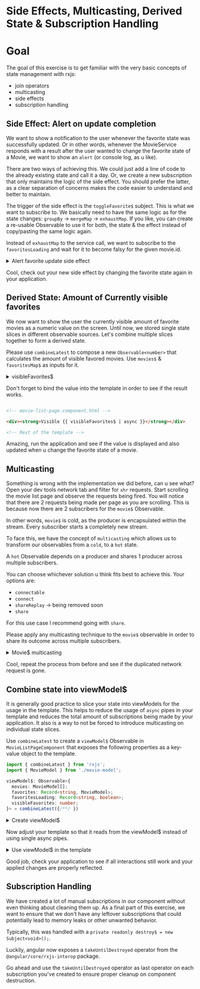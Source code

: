# Side Effects, Multicasting, Derived State & Subscription Handling

# Goal

The goal of this exercise is to get familiar with the very basic concepts of state management with rxjs: 

* join operators
* multicasting
* side effects
* subscription handling

## Side Effect: Alert on update completion

We want to show a notification to the user whenever the favorite state was successfully updated. Or in other words,
whenever the MovieService responds with a result after the user wanted to change the favorite state of a Movie, we want
to show an `alert` (or console log, as u like).

There are two ways of achieving this. We could just add a line of code to the already existing state and call it a day.
Or, we create a new subscription that only maintains the logic of the side effect. You should prefer the latter, as a clear separation of
concerns makes the code easier to understand and better to maintain.

The trigger of the side effect is the `toggleFavorite$` subject. This is what we want to subscribe to.
We basically need to have the same logic as for the state changes: `groupBy` -> `mergeMap` -> `exhaustMap`.
If you like, you can create a re-usable Observable to use it for both, the state & the effect instead of copy/pasting the same logic again.

Instead of `exhaustMap` to the service call, we want to subscribe to the `favoritesLoading` and wait for it to become
falsy for the given movie.id.

<details>
  <summary>Alert favorite update side effect</summary>

```ts
// movie-list-page.component.ts

this.toggleFavorite$.pipe(
  /* groupBy, mergeMap, exhaustMap */
  this.favoritesLoadingMap$.pipe(
    filter(favoritesLoading => !favoritesLoading[movie.id]),
    tap(() => alert('movie updated')),
    take(1) // <- this is important, otherwise exhaustMap never stops blocking events
  )
).subscribe();

```
</details>

Cool, check out your new side effect by changing the favorite state again in your application.

## Derived State: Amount of Currently visible favorites

We now want to show the user the currently visible amount of favorite movies as a numeric value on the screen.
Until now, we stored single state slices in different observable sources. Let's combine multiple slices together
to form a derived state.

Please use `combineLatest` to compose a new `Observable<number>` that calculates the amount of visible
favored movies. Use `movies$` & `favoritesMap$` as inputs for it.

<details>
  <summary>visibleFavorites$</summary>

```ts
// movie-list-page.component.ts

readonly visibleFavorites$ = combineLatest([
  this.movies$,
  this.favoritesMap$
]).pipe(
  map(([movies, favorites]) => movies.filter(movie => favorites[movie.id]).length)
)

```

</details>


Don't forget to bind the value into the template in order to see if the result works.

```html

<!-- movie-list-page.component.html -->

<div><strong>Visible {{ visibleFavorites$ | async }}</strong></div>

<!-- Rest of the template -->
```

Amazing, run the application and see if the value is displayed and also updated when u change the favorite state of a movie.

## Multicasting

Something is wrong with the implementation we did before, can u see what? Open your dev tools network tab
and filter for `xhr` requests. Start scrolling the movie list page and observe the requests being fired.
You will notice that there are 2 requests being made per page as you are scrolling.
This is because now there are 2 subscribers for the `movie$` Observable.

In other words, `movie$` is cold, as the producer is encapsulated within the stream. Every subscriber
starts a completely new stream.

To face this, we have the concept of `multicasting` which allows us to transform our observables from a
`cold`, to a `hot` state.

A `hot` Observable depends on a producer and shares 1 producer across multiple subscribers.

You can choose whichever solution u think fits best to achieve this. Your options are:
* `connectable`
* `connect`
* `shareReplay` -> being removed soon
* `share`

For this use case I recommend going with `share`.

Please apply any multicasting technique to the `movie$` observable in order to share its outcome
across multiple subscribers.

<details>
  <summary>Movie$ multicasting</summary>

```ts
// movie-list-page.component.ts

movie$ = /**/
  share({ connector: () => new ReplaySubject(1), resetOnRefCountZero: true })

```

</details>

Cool, repeat the process from before and see if the duplicated network request is gone.

## Combine state into viewModel$

It is generally good practice to slice your state into viewModels for the usage in the template.
This helps to reduce the usage of `async` pipes in your template and reduces the total amount of subscriptions
being made by your application.
It also is a way to not be forced to introduce multicasting on individual state slices.

Use `combineLatest` to create a `viewModel$` Observable in `MovieListPageComponent` that exposes the following properties
as a key-value object to the template.

```ts
import { combineLatest } from 'rxjs';
import { MovieModel } from './movie-model';

viewModel$: Observable<{
  movies: MovieModel[];
  favorites: Record<string, MovieModel>;
  favoritesLoading: Record<string, boolean>;
  visibleFavorites: number;
}> = combineLatest({/**/ })
```

<details>
  <summary>Create viewModel$</summary>

This is the simple solution. If you like you can delete the `visibleFavorites$` slice, remove the `share`
operator from `movies$` and calculate `visibleFavorites` on the go with an additional `map` operator. 

```ts
// movie-list-page.component.ts

import { combineLatest } from 'rxjs';
import { MovieModel } from './movie-model';

viewModel$: Observable<{
  movies: MovieModel[];
  favorites: Record<string, MovieModel>;
  favoritesLoading: Record<string, boolean>;
  visibleFavorites: number;
}> = combineLatest({
  movies: this.movies$,
  favorites: this.favoritesMap$,
  favoritesLoading: this.favoritesLoadingMap$,
  visibleFavorites: this.visibleFavorites$
})
```

</details>

Now adjust your template so that it reads from the viewModel$ instead of using single async pipes.

<details>
  <summary>Use viewModel$ in the template</summary>

This is the simple solution. If you like you can delete the `visibleFavorites$` slice, remove the `share`
operator from `movies$` and calculate `visibleFavorites` on the go with an additional `map` operator.

```html
// movie-list-page.component.html

<ng-container *ngIf="viewModel$ | async as vm;">

  <div><strong>Visible {{ vm.visibleFavorites }}</strong></div>

  <movie-list
    (favoriteToggled)="toggleFavorite$.next($event)"
    [favorites]="vm.favorites"
    [moviesLoading]="vm.favoritesLoading"
    *ngIf="vm.movies && vm.movies.length > 0; else: elseTmpl"
    [movies]="vm.movies">
  </movie-list>

  <div (elementVisible)="paginate$.next($event)"></div>

  <ng-template #elseTmpl>
    <div>Sorry, nothing found bra!</div>
  </ng-template>


</ng-container>
```

</details>

Good job, check your application to see if all interactions still work and your applied changes are properly
reflected.

## Subscription Handling

We have created a lot of manual subscriptions in our component without even thinking about cleaning them up.
As a final part of this exercise, we want to ensure that we don't have any leftover subscriptions that could
potentially lead to memory leaks or other unwanted behavior.

Typically, this was handled with a `private readonly destroy$ = new Subject<void>();`.

Luckily, angular now exposes a `takeUntilDestroyed` operator from the `@angular/core/rxjs-interop` package.

Go ahead and use the `takeUntilDestroyed` operator as last operator on each subscription you've created to
ensure proper cleanup on component destruction.
